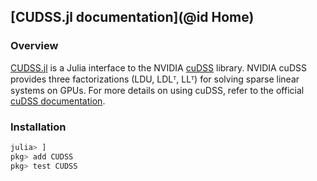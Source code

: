 ## [CUDSS.jl documentation](@id Home)

### Overview

[CUDSS.jl](https://github.com/exanauts/CUDSS.jl) is a Julia interface to the NVIDIA [cuDSS](https://developer.nvidia.com/cudss) library.
NVIDIA cuDSS provides three factorizations (LDU, LDLᵀ, LLᵀ) for solving sparse linear systems on GPUs.
For more details on using cuDSS, refer to the official [cuDSS documentation](https://docs.nvidia.com/cuda/cudss/index.html).

### Installation

```julia
julia> ]
pkg> add CUDSS
pkg> test CUDSS
```
